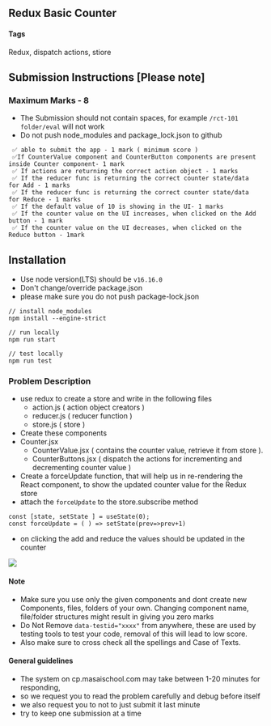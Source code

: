 ## Redux Basic Counter

#### Tags

Redux, dispatch actions, stiore

## Submission Instructions [Please note]

### Maximum Marks - 8

- The Submission should not contain spaces, for example `/rct-101 folder/eval` will not work
- Do not push node_modules and package_lock.json to github

```
 ✅ able to submit the app - 1 mark ( minimum score )
 ✅If CounterValue component and CounterButton components are present inside Counter component- 1 mark
 ✅ If actions are returning the correct action object - 1 marks
 ✅ If the reducer func is returning the correct counter state/data for Add - 1 marks
 ✅ If the reducer func is returning the correct counter state/data for Reduce - 1 marks
 ✅ If the default value of 10 is showing in the UI- 1 marks
 ✅ If the counter value on the UI increases, when clicked on the Add button - 1 mark
 ✅ If the counter value on the UI decreases, when clicked on the Reduce button - 1mark
```

## Installation

- Use node version(LTS) should be `v16.16.0`
- Don't change/override package.json
- please make sure you do not push package-lock.json

```
// install node_modules
npm install --engine-strict

// run locally
npm run start

// test locally
npm run test
```

### Problem Description 

- use redux to create a store and write in the following files
  - action.js ( action object creators )
  - reducer.js ( reducer function )
  - store.js ( store )
- Create these components
- Counter.jsx
  - CounterValue.jsx ( contains the counter value, retrieve it from store ).
  - CounterButtons.jsx ( dispatch the actions for incrementing and decrementing counter value )
- Create a forceUpdate function, that will help us in re-rendering the React component, to show the updated counter value for the Redux store
- attach the `forceUpdate` to the store.subscribe method

```
const [state, setState ] = useState(0);
const forceUpdate = ( ) => setState(prev=>prev+1)
```

- on clicking the add and reduce the values should be updated in the counter

![](https://i.imgur.com/0lRS0ho.png)

#### **Note**

- Make sure you use only the given components and dont create new Components, files, folders of your own. Changing component name, file/folder structures might result in giving you zero marks
- Do Not Remove `data-testid="xxxx"` from anywhere, these are used by testing tools to test your code, removal of this will lead to low score.
- Also make sure to cross check all the spellings and Case of Texts.

#### General guidelines

- The system on cp.masaischool.com may take between 1-20 minutes for responding,
- so we request you to read the problem carefully and debug before itself
- we also request you to not to just submit it last minute
- try to keep one submission at a time

